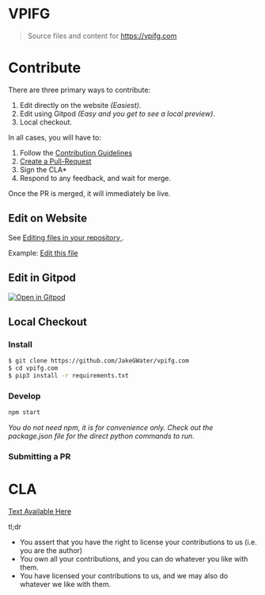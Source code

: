 # VPIFG

> Source files and content for https://vpifg.com

# Contribute

There are three primary ways to contribute:

1. Edit directly on the website _(Easiest)_.
2. Edit using Gitpod _(Easy and you get to see a local preview)_.
3. Local checkout.

In all cases, you will have to:

1. Follow the [Contribution Guidelines](https://github.com/JakeGWater/vpifg.com/blob/main/source/about/contributing.rst) 
1. [Create a Pull-Request](https://docs.github.com/en/github/collaborating-with-issues-and-pull-requests/creating-a-pull-request-from-a-fork)
1. Sign the CLA*
1. Respond to any feedback, and wait for merge.

Once the PR is merged, it will immediately be live.

## Edit on Website

See [Editing files in your repository
](https://docs.github.com/en/github/managing-files-in-a-repository/editing-files-in-your-repository).

Example: [Edit this file](https://github.com/JakeGWater/vpifg.com/edit/main/README.md)

## Edit in Gitpod

[![Open in Gitpod](https://gitpod.io/button/open-in-gitpod.svg)](https://gitpod.io/#https://github.com/JakeGWater/vpifg.com)

## Local Checkout

### Install

```sh
$ git clone https://github.com/JakeGWater/vpifg.com
$ cd vpifg.com
$ pip3 install -r requirements.txt
```

### Develop

```sh
npm start
```

_You do not need npm, it is for convenience only. Check out the package.json file for the direct python commands to run_.

### Submitting a PR

# CLA

[Text Available Here](https://gist.github.com/JakeGWater/80087b416dcf23f07f98ddf73fd47301)

tl;dr

* You assert that you have the right to license your contributions to us (i.e. you are the author)
* You own all your contributions, and you can do whatever you like with them.
* You have licensed your contributions to us, and we may also do whatever we like with them.
